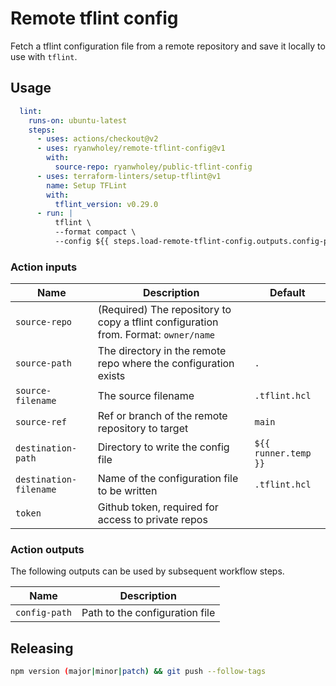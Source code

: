 # Remote tflint config

Fetch a tflint configuration file from a remote repository and save it locally to use with `tflint`.

## Usage

```yaml
  lint:
    runs-on: ubuntu-latest
    steps:
      - uses: actions/checkout@v2
      - uses: ryanwholey/remote-tflint-config@v1
        with:
          source-repo: ryanwholey/public-tflint-config
      - uses: terraform-linters/setup-tflint@v1
        name: Setup TFLint
        with:
          tflint_version: v0.29.0
      - run: |
          tflint \
          --format compact \
          --config ${{ steps.load-remote-tflint-config.outputs.config-path }}
```

### Action inputs

| Name | Description | Default |
| --- | --- | --- |
| `source-repo` | (Required) The repository to copy a tflint configuration from. Format: `owner/name` ||
| `source-path` | The directory in the remote repo where the configuration exists | `.` |
| `source-filename` | The source filename | `.tflint.hcl` |
| `source-ref` | Ref or branch of the remote repository to target | `main` |
| `destination-path` | Directory to write the config file | `${{ runner.temp }}` |
| `destination-filename` | Name of the configuration file to be written | `.tflint.hcl` |
| `token` | Github token, required for access to private repos ||

### Action outputs

The following outputs can be used by subsequent workflow steps.

| Name | Description |
| --- | --- |
| `config-path` | Path to the configuration file |

## Releasing

```sh
npm version (major|minor|patch) && git push --follow-tags
```
